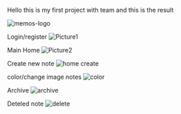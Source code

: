 Hello this is my first project with team and this is the result

![memos-logo](https://user-images.githubusercontent.com/77221040/201473383-d4df23b0-23b2-4321-ade6-d16d5f42c793.png)

Login/register
![Picture1](https://user-images.githubusercontent.com/77221040/201473830-c30338ae-3733-4a79-8191-e135caff408d.png)

Main Home
![Picture2](https://user-images.githubusercontent.com/77221040/201473857-0373898b-95ca-49e0-8e7b-c1bf98c4d083.png)

Create new note
![home create](https://user-images.githubusercontent.com/77221040/201473912-b7d63e06-0ca5-4a17-95e1-7c38570208ea.jpg)

color/change image notes
![color](https://user-images.githubusercontent.com/77221040/201473931-f14bfb69-8477-4995-8bec-48362fae3a92.jpg)

Archive
![archive](https://user-images.githubusercontent.com/77221040/201473948-08e5c613-c078-4be3-b4eb-03830b27309b.jpg)

Deteled note
![delete](https://user-images.githubusercontent.com/77221040/201473920-9a3936c0-e313-45ce-aab4-53937f042a0f.jpg)


